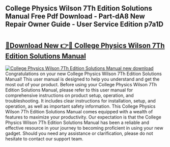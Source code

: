 ## College Physics Wilson 7Th Edition Solutions Manual Free Pdf Download - Part-dA8 New Repair Owner Guide - User Service Edition p7a1D

# <h2><a href="http://bc76964.oget.top/?id=College+Physics+Wilson+7Th+Edition+Solutions+Manual">🔗Download New 👉🔴 College Physics Wilson 7Th Edition Solutions Manual</a></h2>

[![College Physics Wilson 7Th Edition Solutions Manual new download](https://i.imgur.com/5g1atiW.png)](http://bc76964.oget.top/?id=College+Physics+Wilson+7Th+Edition+Solutions+Manual)
Congratulations on your new College Physics Wilson 7Th Edition Solutions Manual! This user manual is designed to help you understand and get the most out of your product. Before using your College Physics Wilson 7Th Edition Solutions Manual, please refer to this user manual for comprehensive instructions on product setup, operation, and troubleshooting. It includes clear instructions for installation, setup, and operation, as well as important safety information. This College Physics Wilson 7Th Edition Solutions Manual comes equipped with a wealth of features to maximize your productivity. Our expectation is that the College Physics Wilson 7Th Edition Solutions Manual has been a reliable and effective resource in your journey to becoming proficient in using your new gadget. Should you need any assistance or clarification, please do not hesitate to contact our support team.
